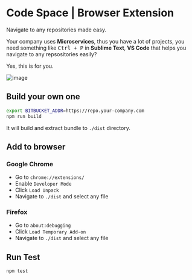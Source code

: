 # Code Space | Browser Extension
Navigate to any repositories made easy.

Your company uses **Microservices**, thus you have a lot of projects, you need something like <kbd>Ctrl + P</kbd> in **Sublime Text**, **VS Code** that helps you navigate to any repsositories easily?

Yes, this is for you.

![image](https://user-images.githubusercontent.com/7277418/46258209-be60a500-c4f0-11e8-85ff-02f9455d78b7.png)

## Build your own one

```sh
export BITBUCKET_ADDR=https://repo.your-company.com
npm run build
```

It will build and extract bundle to `./dist` directory.

## Add to browser
### Google Chrome
- Go to `chrome://extensions/`
- Enable `Developer Mode`
- Click `Load Unpack`
- Navigate to `./dist` and select any file

### Firefox
- Go to `about:debugging`
- Click `Load Temporary Add-on`
- Navigate to `./dist` and select any file

## Run Test

```sh
npm test
```
